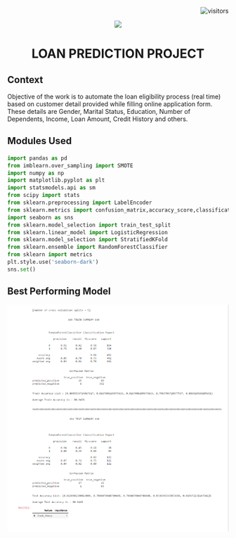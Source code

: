 <p align="right"> <img src="https://visitor-badge.laobi.icu/badge?page_id=anidimma.visitor-badge" alt="visitors"> </p>

<p align="center">  <img src="https://www.flaticon.com/svg/vstatic/svg/1907/1907675.svg?token=exp=1619058683~hmac=94f8723ec6c7d1db993a6d6fff2a46ee" width = "200"> </p>

<h1 align="center"> LOAN PREDICTION PROJECT </h1>


## Context
Objective of the work is to automate the loan eligibility process (real time) based on customer detail provided while filling online application form. These details are Gender, Marital Status, Education, Number of Dependents, Income, Loan Amount, Credit History and others.



## Modules Used
```python
import pandas as pd
from imblearn.over_sampling import SMOTE
import numpy as np
import matplotlib.pyplot as plt
import statsmodels.api as sm      
from scipy import stats
from sklearn.preprocessing import LabelEncoder
from sklearn.metrics import confusion_matrix,accuracy_score,classification_report
import seaborn as sns
from sklearn.model_selection import train_test_split
from sklearn.linear_model import LogisticRegression
from sklearn.model_selection import StratifiedKFold
from sklearn.ensemble import RandomForestClassifier
from sklearn import metrics
plt.style.use('seaborn-dark')
sns.set()
```

## Best Performing Model
![](SourceImages/RandomForest.PNG)
